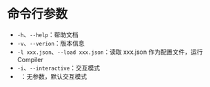 # 命令行参数

- `-h`、`--help`：帮助文档
- `-v`、`--verion`：版本信息
- `-l xxx.json`、`--load xxx.json`：读取 xxx.json 作为配置文件，运行 Compiler
- `-i`、`--interactive`：交互模式
- ` `：无参数，默认交互模式

